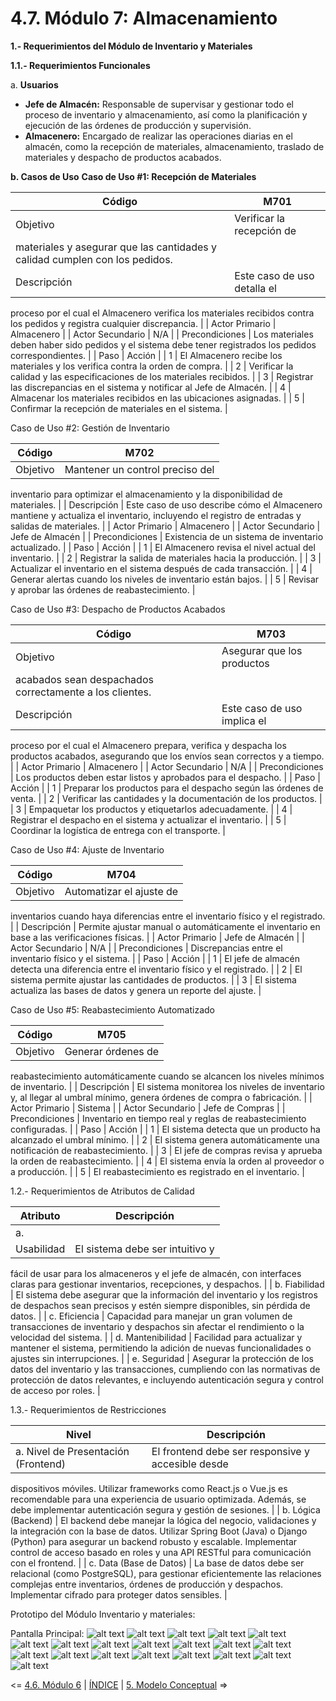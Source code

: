 # 4.7. Módulo 7: Almacenamiento

**1.- Requerimientos del Módulo de Inventario y Materiales**

**1.1.- Requerimientos Funcionales**

 a. **Usuarios**
- **Jefe de Almacén:** Responsable de supervisar y gestionar todo el proceso de inventario y almacenamiento, así como la planificación y ejecución de las órdenes de producción y supervisión.
- **Almacenero:** Encargado de realizar las operaciones diarias en el almacén, como la recepción de materiales, almacenamiento, traslado de materiales y despacho de productos acabados.

**b. Casos de Uso**
 **Caso de Uso #1: Recepción de Materiales**

| Código | M701 |
| --- | --- |
| Objetivo | Verificar la recepción de
  materiales y asegurar que las cantidades y calidad cumplen con los pedidos. |
| Descripción | Este caso de uso detalla el
  proceso por el cual el Almacenero verifica los materiales recibidos contra
  los pedidos y registra cualquier discrepancia. |
| Actor
  Primario | Almacenero |
| Actor
  Secundario | N/A |
| Precondiciones | Los materiales deben haber sido
  pedidos y el sistema debe tener registrados los pedidos correspondientes. |
| Paso | Acción |
| 1 | El Almacenero recibe los
  materiales y los verifica contra la orden de compra. |
| 2 | Verificar la calidad y las
  especificaciones de los materiales recibidos. |
| 3 | Registrar las discrepancias en el
  sistema y notificar al Jefe de Almacén. |
| 4 | Almacenar los materiales recibidos
  en las ubicaciones asignadas. |
| 5 | Confirmar la recepción de
  materiales en el sistema. |

Caso de Uso #2: Gestión de Inventario

| Código | M702 |
| --- | --- |
| Objetivo | Mantener un control preciso del
  inventario para optimizar el almacenamiento y la disponibilidad de
  materiales. |
| Descripción | Este caso de uso describe cómo el
  Almacenero mantiene y actualiza el inventario, incluyendo el registro de
  entradas y salidas de materiales. |
| Actor
  Primario | Almacenero |
| Actor
  Secundario | Jefe de Almacén |
| Precondiciones | Existencia de un sistema de
  inventario actualizado. |
| Paso | Acción |
| 1 | El Almacenero revisa el nivel
  actual del inventario. |
| 2 | Registrar la salida de materiales
  hacia la producción. |
| 3 | Actualizar el inventario en el
  sistema después de cada transacción. |
| 4 | Generar alertas cuando los niveles
  de inventario están bajos. |
| 5 | Revisar y aprobar las órdenes de
  reabastecimiento. |

Caso de Uso #3: Despacho de Productos Acabados

| Código | M703 |
| --- | --- |
| Objetivo | Asegurar que los productos
  acabados sean despachados correctamente a los clientes. |
| Descripción | Este caso de uso implica el
  proceso por el cual el Almacenero prepara, verifica y despacha los productos
  acabados, asegurando que los envíos sean correctos y a tiempo. |
| Actor
  Primario | Almacenero |
| Actor
  Secundario | N/A |
| Precondiciones | Los productos deben estar listos y
  aprobados para el despacho. |
| Paso | Acción |
| 1 | Preparar los productos para el
  despacho según las órdenes de venta. |
| 2 | Verificar las cantidades y la
  documentación de los productos. |
| 3 | Empaquetar los productos y
  etiquetarlos adecuadamente. |
| 4 | Registrar el despacho en el
  sistema y actualizar el inventario. |
| 5 | Coordinar la logística de entrega
  con el transporte. |

Caso de Uso #4: Ajuste de Inventario

| Código | M704 |
| --- | --- |
| Objetivo | Automatizar el ajuste de
  inventarios cuando haya diferencias entre el inventario físico y el
  registrado. |
| Descripción | Permite ajustar manual o
  automáticamente el inventario en base a las verificaciones físicas. |
| Actor
  Primario | Jefe de Almacén |
| Actor
  Secundario | N/A |
| Precondiciones | Discrepancias entre el inventario
  físico y el sistema. |
| Paso | Acción |
| 1 | El jefe de almacén detecta una
  diferencia entre el inventario físico y el registrado. |
| 2 | El sistema permite ajustar las
  cantidades de productos. |
| 3 | El sistema actualiza las bases de
  datos y genera un reporte del ajuste. |

Caso de Uso #5: Reabastecimiento Automatizado

| Código | M705 |
| --- | --- |
| Objetivo | Generar órdenes de
  reabastecimiento automáticamente cuando se alcancen los niveles mínimos de
  inventario. |
| Descripción | El sistema monitorea los niveles
  de inventario y, al llegar al umbral mínimo, genera órdenes de compra o
  fabricación. |
| Actor
  Primario | Sistema |
| Actor
  Secundario | Jefe de Compras |
| Precondiciones | Inventario en tiempo real y reglas
  de reabastecimiento configuradas. |
| Paso | Acción |
| 1 | El sistema detecta que un producto
  ha alcanzado el umbral mínimo. |
| 2 | El sistema genera automáticamente
  una notificación de reabastecimiento. |
| 3 | El jefe de compras revisa y
  aprueba la orden de reabastecimiento. |
| 4 | El sistema envía la orden al
  proveedor o a producción. |
| 5 | El reabastecimiento es registrado
  en el inventario. |

1.2.- Requerimientos de Atributos de Calidad

| Atributo | Descripción |
| --- | --- |
| a.
  Usabilidad | El sistema debe ser intuitivo y
  fácil de usar para los almaceneros y el jefe de almacén, con interfaces
  claras para gestionar inventarios, recepciones, y despachos. |
| b.
  Fiabilidad | El sistema debe asegurar que la
  información del inventario y los registros de despachos sean precisos y estén
  siempre disponibles, sin pérdida de datos. |
| c.
  Eficiencia | Capacidad para manejar un gran
  volumen de transacciones de inventario y despachos sin afectar el rendimiento
  o la velocidad del sistema. |
| d.
  Mantenibilidad | Facilidad para actualizar y
  mantener el sistema, permitiendo la adición de nuevas funcionalidades o
  ajustes sin interrupciones. |
| e.
  Seguridad | Asegurar la protección de los
  datos del inventario y las transacciones, cumpliendo con las normativas de
  protección de datos relevantes, e incluyendo autenticación segura y control
  de acceso por roles. |

1.3.- Requerimientos de Restricciones

| Nivel | Descripción |
| --- | --- |
| a. Nivel de Presentación (Frontend) | El frontend debe ser responsive y accesible desde
  dispositivos móviles. Utilizar frameworks como React.js o Vue.js
  es recomendable para una experiencia de usuario optimizada. Además, se debe
  implementar autenticación segura y gestión de sesiones. |
| b.
  Lógica (Backend) | El backend debe manejar la lógica
  del negocio, validaciones y la integración con la base de datos. Utilizar Spring Boot (Java) o Django (Python) para asegurar un
  backend robusto y escalable. Implementar control de acceso basado en roles y
  una API RESTful para comunicación con el frontend. |
| c. Data (Base de Datos) | La base de datos debe ser relacional (como PostgreSQL), para gestionar eficientemente las relaciones complejas entre inventarios, órdenes de
  producción y despachos. Implementar cifrado para proteger datos sensibles. |

Prototipo del Módulo Inventario y materiales:

Pantalla Principal:
![alt text](Inicio.png)
![alt text](Imagen1.png)
![alt text](Imagen2.png)
![alt text](Imagen3.png)
![alt text](Imagen4.png)
![alt text](Imagen5.png)
![alt text](Imagen6.png)
![alt text](Imagen7.png)
![alt text](Imagen8.png)
![alt text](Imagen9.png)
![alt text](Imagen10.png)
![alt text](Imagen11.png)
![alt text](Imagen12.png)
![alt text](Imagen13.png)
![alt text](Imagen14.png)
![alt text](Imagen15.png)
![alt text](Imagen16.png)
![alt text](Imagen17.png)
![alt text](Imagen18.png)
![alt text](Imagen19.png)



<= [4.6. Módulo 6](../4.6/4.6.md) | [ÍNDICE](../../README.md) | [5. Modelo Conceptual](../../5/5.md) =>
